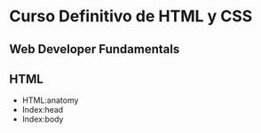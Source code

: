 # Curso Definitivo de HTML y CSS

## Web Developer Fundamentals

## HTML
- HTML:anatomy
- Index:head
- Index:body
